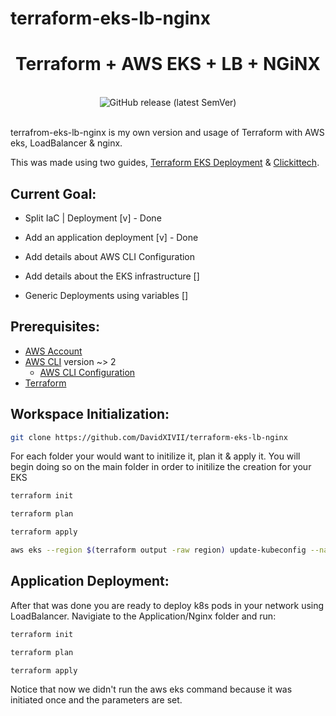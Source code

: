 # terraform-eks-lb-nginx
<h1 align="center">Terraform + AWS EKS + LB + NGiNX</h1>

<br />
<div align="center">
<img alt="GitHub release (latest SemVer)" src="https://img.shields.io/github/v/release/davidxivii/terraform-eks-lb-nginx">
</div>
<br />

terrafrom-eks-lb-nginx is my own version and usage of Terraform with AWS eks, LoadBalancer & nginx.

This was made using two guides, [Terraform EKS Deployment](https://learn.hashicorp.com/tutorials/terraform/eks?in=terraform/kubernetes) & [Clickittech](https://www.clickittech.com/devops/terraform-kubernetes-deployment/).


## Current Goal:
- Split IaC | Deployment [v] - Done
- Add an application deployment [v] - Done

- Add details about AWS CLI Configuration
- Add details about the EKS infrastructure []
- Generic Deployments using variables []

## Prerequisites:
- [AWS Account](https://aws.amazon.com)
- [AWS CLI](https://docs.aws.amazon.com/cli/latest/userguide/getting-started-install.html) version ~> 2
  - [AWS CLI Configuration](https://docs.aws.amazon.com/cli/latest/userguide/cli-configure-quickstart.html)
- [Terraform](https://hashicorp.com)


## Workspace Initialization:

```sh
git clone https://github.com/DavidXIVII/terraform-eks-lb-nginx
```

For each folder your would want to initilize it, plan it & apply it.
You will begin doing so on the main folder in order to initilize the creation for your EKS

```sh
terraform init
```
```sh
terraform plan
```
```sh
terraform apply
```
```sh
aws eks --region $(terraform output -raw region) update-kubeconfig --name $(terraform output -raw cluster_name)
```

## Application Deployment:
After that was done you are ready to deploy k8s pods in your network using LoadBalancer.
Navigiate to the Application/Nginx folder and run:

```sh
terraform init
```
```sh
terraform plan
```
```sh
terraform apply
```

Notice that now we didn't run the aws eks command because it was initiated once and the parameters are set.
